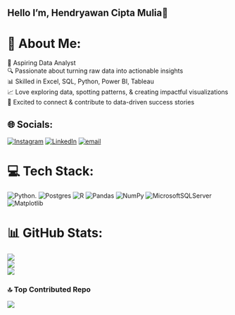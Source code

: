 ## Hello I’m, Hendryawan Cipta Mulia👋

# 💫 About Me:
🚀 Aspiring Data Analyst<br>🔍 Passionate about turning raw data into actionable insights<br>📊 Skilled in Excel, SQL, Python, Power BI, Tableau<br>📈 Love exploring data, spotting patterns, & creating impactful visualizations<br>🤝 Excited to connect & contribute to data-driven success stories


## 🌐 Socials:
[![Instagram](https://img.shields.io/badge/Instagram-%23E4405F.svg?logo=Instagram&logoColor=white)](https://instagram.com/@gwe.aan) [![LinkedIn](https://img.shields.io/badge/LinkedIn-%230077B5.svg?logo=linkedin&logoColor=white)](https://linkedin.com/in/hendryawan) [![email](https://img.shields.io/badge/Email-D14836?logo=gmail&logoColor=white)](mailto:hendryawan.cipta@gmail.com) 

# 💻 Tech Stack:
![Python](https://img.shields.io/badge/python-3670A0?style=for-the-badge&logo=python&logoColor=ffdd54). ![Postgres](https://img.shields.io/badge/postgres-%23316192.svg?style=for-the-badge&logo=postgresql&logoColor=white)  ![R](https://img.shields.io/badge/r-%23276DC3.svg?style=for-the-badge&logo=r&logoColor=white) ![Pandas](https://img.shields.io/badge/pandas-%23150458.svg?style=for-the-badge&logo=pandas&logoColor=white) ![NumPy](https://img.shields.io/badge/numpy-%23013243.svg?style=for-the-badge&logo=numpy&logoColor=white) ![MicrosoftSQLServer](https://img.shields.io/badge/Microsoft%20SQL%20Server-CC2927?style=for-the-badge&logo=microsoft%20sql%20server&logoColor=white) ![Matplotlib](https://img.shields.io/badge/Matplotlib-%23ffffff.svg?style=for-the-badge&logo=Matplotlib&logoColor=black)
# 📊 GitHub Stats:
![](https://github-readme-stats.vercel.app/api?username=Hendryawan99&theme=dark&hide_border=false&include_all_commits=true&count_private=true)<br/>
![](https://github-readme-streak-stats.herokuapp.com/?user=Hendryawan99&theme=dark&hide_border=false)<br/>
![](https://github-readme-stats.vercel.app/api/top-langs/?username=Hendryawan99&theme=dark&hide_border=false&include_all_commits=true&count_private=true&layout=compact)

### 🔝 Top Contributed Repo
![](https://github-contributor-stats.vercel.app/api?username=Hendryawan99&limit=5&theme=dark&combine_all_yearly_contributions=true)

<!-- Proudly created with GPRM ( https://gprm.itsvg.in ) -->
